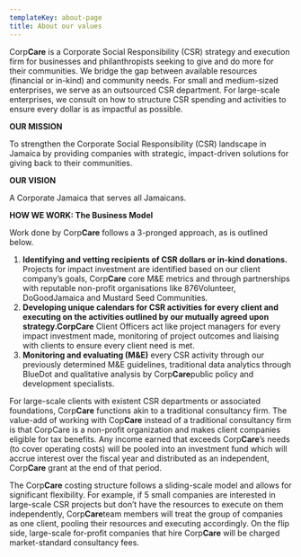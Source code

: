 ```yaml
---
templateKey: about-page
title: About our values
---
```

Corp**Care** is a Corporate Social Responsibility (CSR) strategy and execution firm for businesses and philanthropists seeking to give and do more for their communities. We bridge the gap between available resources (financial or in-kind) and community needs. For small and medium-sized enterprises, we serve as an outsourced CSR department. For large-scale enterprises, we consult on how to structure CSR spending and activities to ensure every dollar is as impactful as possible.



**OUR MISSION**

To strengthen the Corporate Social Responsibility (CSR) landscape in Jamaica by providing companies with strategic, impact-driven solutions for giving back to their communities.



**OUR VISION**

A Corporate Jamaica that serves all Jamaicans. 



**HOW WE WORK: The Business Model**

Work done by Corp**Care** follows a 3-pronged approach, as is outlined below. 

1. **Identifying and vetting recipients of CSR dollars or in-kind donations.** Projects for impact investment are identified based on our client company’s goals, Corp**Care** core M&E metrics and through partnerships with reputable non-profit organisations like 876Volunteer, DoGoodJamaica and Mustard Seed Communities.
2. **Developing unique calendars for CSR activities for every client and executing on the activities outlined by our mutually agreed upon strategy.**Corp**Care** Client Officers act like project managers for every impact investment made, monitoring of project outcomes and liaising with clients to ensure every client need is met.
3. **Monitoring and evaluating (M&E)** every CSR activity through our previously determined M&E guidelines, traditional data analytics through BlueDot and qualitative analysis by Corp**Care**public policy and development specialists.

For large-scale clients with existent CSR departments or associated foundations, Corp**Care** functions akin to a traditional consultancy firm. The value-add of working with Cop**Care** instead of a traditional consultancy firm is that CorpCare is a non-profit organization and makes client companies eligible for tax benefits. Any income earned that exceeds Corp**Care**’s needs (to cover operating costs) will be pooled into an investment fund which will accrue interest over the fiscal year and distributed as an independent, Corp**Care** grant at the end of that period.

The Corp**Care** costing structure follows a sliding-scale model and allows for significant flexibility. For example, if 5 small companies are interested in large-scale CSR projects but don’t have the resources to execute on them independently, Corp**Care**team members will treat the group of companies as one client, pooling their resources and executing accordingly. On the flip side, large-scale for-profit companies that hire Corp**Care** will be charged market-standard consultancy fees.
